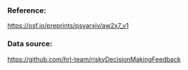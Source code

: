 ### Reference:
https://osf.io/preprints/psyarxiv/aw2x7_v1
### Data source:
https://github.com/hrl-team/riskyDecisionMakingFeedback
